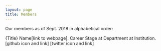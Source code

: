 ```yaml
---
layout: page
title: Members
---
```


Our members as of Sept. 2018 in alphabetical order:

{Title} Name[link to webpage]. Career Stage at Department at Institution. [github icon and link] [twitter icon and link]
